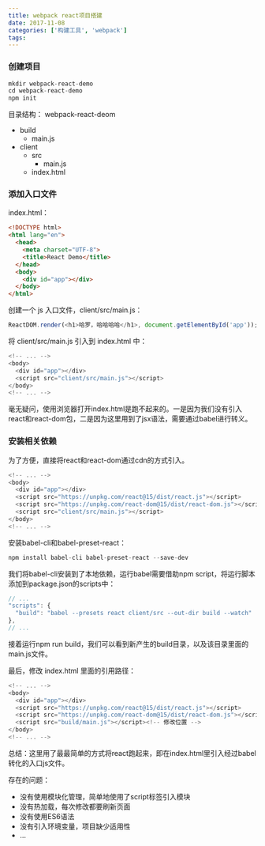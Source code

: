 ```yaml
---
title: webpack react项目搭建
date: 2017-11-08
categories: ['构建工具', 'webpack']
tags:
---
```

### 创建项目
``` javascript
mkdir webpack-react-demo
cd webpack-react-demo
npm init
```

<!-- more -->

目录结构：
webpack-react-deom
- build
    - main.js
- client
    - src
        - main.js
    - index.html

### 添加入口文件
index.html：
``` html
<!DOCTYPE html>
<html lang="en">
  <head>
    <meta charset="UTF-8">
    <title>React Demo</title>
  </head>
  <body>
    <div id="app"></div>
  </body>
</html>
```

创建一个 js 入口文件，client/src/main.js：
``` javascript
ReactDOM.render(<h1>哈罗，哈哈哈哈</h1>, document.getElementById('app'));
```

将 client/src/main.js 引入到 index.html 中：
``` javascript
<!-- ... -->
<body>
  <div id="app"></div>
  <script src="client/src/main.js"></script>
</body>
<!-- ... -->
```

毫无疑问，使用浏览器打开index.html是跑不起来的。一是因为我们没有引入react和react-dom包，二是因为这里用到了jsx语法，需要通过babel进行转义。

### 安装相关依赖
为了方便，直接将react和react-dom通过cdn的方式引入。
``` javascript
<!-- ... -->
<body>
  <div id="app"></div>
  <script src="https://unpkg.com/react@15/dist/react.js"></script>
  <script src="https://unpkg.com/react-dom@15/dist/react-dom.js"></script>
  <script src="client/src/main.js"></script>
</body>
<!-- ... -->
```

安装babel-cli和babel-preset-react：
``` javascript
npm install babel-cli babel-preset-react --save-dev
```

我们将babel-cli安装到了本地依赖，运行babel需要借助npm script，将运行脚本添加到package.json的scripts中：
``` javascript
// ...
"scripts": {
  "build": "babel --presets react client/src --out-dir build --watch"
},
// ...
```

接着运行npm run build，我们可以看到新产生的build目录，以及该目录里面的main.js文件。

最后，修改 index.html 里面的引用路径：
``` javascript
<!-- ... -->
<body>
  <div id="app"></div>
  <script src="https://unpkg.com/react@15/dist/react.js"></script>
  <script src="https://unpkg.com/react-dom@15/dist/react-dom.js"></script>
  <script src="build/main.js"></script><!-- 修改位置 -->
</body>
<!-- ... -->
```

总结：这里用了最最简单的方式将react跑起来，即在index.html里引入经过babel转化的入口js文件。

存在的问题：
- 没有使用模块化管理，简单地使用了script标签引入模块
- 没有热加载，每次修改都要刷新页面
- 没有使用ES6语法
- 没有引入环境变量，项目缺少适用性
- …





